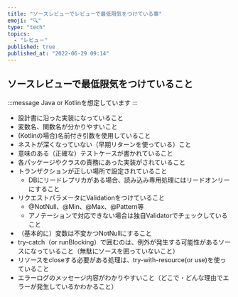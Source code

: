 ```yaml
---
title: "ソースレビューでレビューで最低限気をつけている事"
emoji: "🔍"
type: "tech"
topics:
  - "レビュー"
published: true
published_at: "2022-06-29 09:14"
---
```


## ソースレビューで最低限気をつけていること
:::message
Java or Kotlinを想定しています
:::
- 設計書に沿った実装になっていること
- 変数名、関数名が分かりやすいこと
- (Kotlinの場合)名前付き引数を使用していること
- ネストが深くなっていない（早期リターンを使っている）こと
- 意味のある（正確な）テストケースが書かれていること
- 各パッケージやクラスの責務にあった実装がされていること
- トランザクションが正しい場所で設定されていること
	- DBにリードレプリカがある場合、読み込み専用処理にはリードオンリーにすること
- リクエストパラメータにValidationをつけていること
	- @NotNull、@Min、@Max、@Pattern等
	- アノテーションで対応できない場合は独自Validatorでチェックしていること
- （基本的に）変数は不変かつNotNullにすること
- try-catch（or runBlocking）で囲むのは、例外が発生する可能性があるソースになっていること（無駄にソースを囲っていないこと）
- リソースをcloseする必要がある処理は、try-with-resource(or use)を使っていること
- エラーログのメッセージ内容がわかりやすいこと（どこで・どんな理由でエラーが発生しているかわかること）